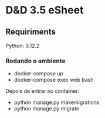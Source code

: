 # D&D 3.5 eSheet

## Requiriments
Python: 3.12.2

### Rodando o ambiente
- docker-compose up
- docker-compose exec web bash

Depois de entrar no container:

- python manage.py makemigrations
- python manage.py migrate
